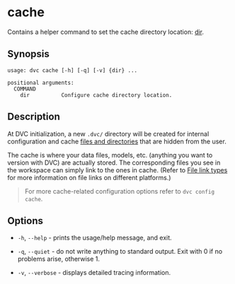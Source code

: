 # cache

Contains a helper command to set the <abbr>cache</abbr> directory location:
[dir](/doc/command-reference/cache/dir).

## Synopsis

```usage
usage: dvc cache [-h] [-q] [-v] {dir} ...

positional arguments:
  COMMAND
    dir          Configure cache directory location.
```

## Description

At DVC initialization, a new `.dvc/` directory will be created for internal
configuration and cache
[files and directories](/doc/user-guide/dvc-files-and-directories) that are
hidden from the user.

The cache is where your data files, models, etc. (anything you want to version
with DVC) are actually stored. The corresponding files you see in the
<abbr>workspace</abbr> can simply link to the ones in cache. (Refer to
[File link types](/doc/user-guide/large-dataset-optimization#file-link-types-for-the-dvc-cache)
for more information on file links on different platforms.)

> For more cache-related configuration options refer to `dvc config cache`.

## Options

- `-h`, `--help` - prints the usage/help message, and exit.

- `-q`, `--quiet` - do not write anything to standard output. Exit with 0 if no
  problems arise, otherwise 1.

- `-v`, `--verbose` - displays detailed tracing information.
